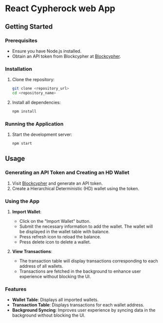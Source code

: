 # React Cypherock web App

## Getting Started

### Prerequisites

- Ensure you have Node.js installed.
- Obtain an API token from Blockcypher at [Blockcypher](https://www.blockcypher.com/).

### Installation

1. Clone the repository:
   ```bash
   git clone <repository_url>
   cd <repository_name>
   ```

2. Install all dependencies:
   ```bash
   npm install
   ```

### Running the Application

1. Start the development server:
   ```bash
   npm start
   ```

## Usage

### Generating an API Token and Creating an HD Wallet

1. Visit [Blockcypher](https://www.blockcypher.com/) and generate an API token.
2. Create a Hierarchical Deterministic (HD) wallet using the token.

### Using the App

1. **Import Wallet**:
   - Click on the "Import Wallet" button.
   - Submit the necessary information to add the wallet. The wallet will be displayed in the wallet table with balance.
   - Press refresh icon to reload the balance.
   - Press delete icon to delete a wallet.



2. **View Transactions**:
   - The transaction table will display transactions corresponding to each address of all wallets.
   - Transactions are fetched in the background to enhance user experience without blocking the UI.

### Features

- **Wallet Table**: Displays all imported wallets.
- **Transaction Table**: Displays transactions for each wallet address.
- **Background Syncing**: Improves user experience by syncing data in the background without blocking the UI.
